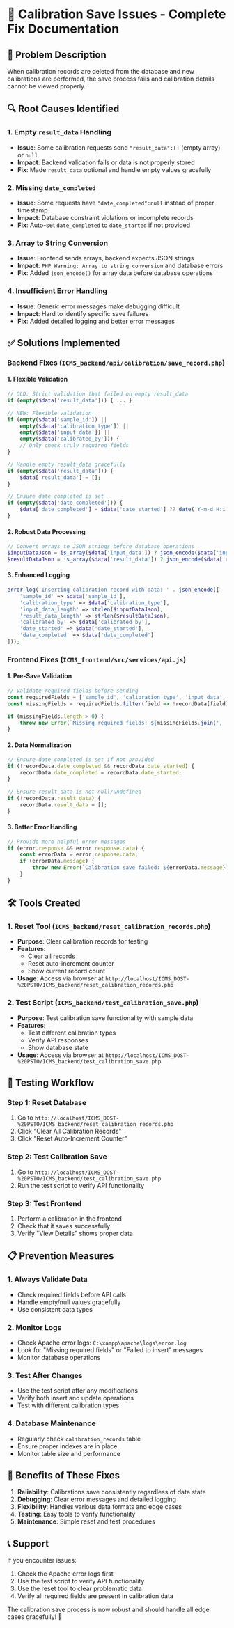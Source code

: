 # 🔧 Calibration Save Issues - Complete Fix Documentation

## 🚨 Problem Description
When calibration records are deleted from the database and new calibrations are performed, the save process fails and calibration details cannot be viewed properly.

## 🔍 Root Causes Identified

### 1. **Empty `result_data` Handling**
- **Issue**: Some calibration requests send `"result_data":[]` (empty array) or `null`
- **Impact**: Backend validation fails or data is not properly stored
- **Fix**: Made `result_data` optional and handle empty values gracefully

### 2. **Missing `date_completed`**
- **Issue**: Some requests have `"date_completed":null` instead of proper timestamp
- **Impact**: Database constraint violations or incomplete records
- **Fix**: Auto-set `date_completed` to `date_started` if not provided

### 3. **Array to String Conversion**
- **Issue**: Frontend sends arrays, backend expects JSON strings
- **Impact**: `PHP Warning: Array to string conversion` and database errors
- **Fix**: Added `json_encode()` for array data before database operations

### 4. **Insufficient Error Handling**
- **Issue**: Generic error messages make debugging difficult
- **Impact**: Hard to identify specific save failures
- **Fix**: Added detailed logging and better error messages

## ✅ Solutions Implemented

### Backend Fixes (`ICMS_backend/api/calibration/save_record.php`)

#### 1. **Flexible Validation**
```php
// OLD: Strict validation that failed on empty result_data
if (empty($data['result_data'])) { ... }

// NEW: Flexible validation
if (empty($data['sample_id']) ||
    empty($data['calibration_type']) ||
    empty($data['input_data']) ||
    empty($data['calibrated_by'])) {
    // Only check truly required fields
}

// Handle empty result_data gracefully
if (empty($data['result_data'])) {
    $data['result_data'] = [];
}

// Ensure date_completed is set
if (empty($data['date_completed'])) {
    $data['date_completed'] = $data['date_started'] ?? date('Y-m-d H:i:s');
}
```

#### 2. **Robust Data Processing**
```php
// Convert arrays to JSON strings before database operations
$inputDataJson = is_array($data['input_data']) ? json_encode($data['input_data']) : $data['input_data'];
$resultDataJson = is_array($data['result_data']) ? json_encode($data['result_data']) : $data['result_data'];
```

#### 3. **Enhanced Logging**
```php
error_log('Inserting calibration record with data: ' . json_encode([
    'sample_id' => $data['sample_id'],
    'calibration_type' => $data['calibration_type'],
    'input_data_length' => strlen($inputDataJson),
    'result_data_length' => strlen($resultDataJson),
    'calibrated_by' => $data['calibrated_by'],
    'date_started' => $data['date_started'],
    'date_completed' => $data['date_completed']
]));
```

### Frontend Fixes (`ICMS_frontend/src/services/api.js`)

#### 1. **Pre-Save Validation**
```javascript
// Validate required fields before sending
const requiredFields = ['sample_id', 'calibration_type', 'input_data', 'calibrated_by'];
const missingFields = requiredFields.filter(field => !recordData[field]);

if (missingFields.length > 0) {
    throw new Error(`Missing required fields: ${missingFields.join(', ')}`);
}
```

#### 2. **Data Normalization**
```javascript
// Ensure date_completed is set if not provided
if (!recordData.date_completed && recordData.date_started) {
    recordData.date_completed = recordData.date_started;
}

// Ensure result_data is not null/undefined
if (!recordData.result_data) {
    recordData.result_data = [];
}
```

#### 3. **Better Error Handling**
```javascript
// Provide more helpful error messages
if (error.response && error.response.data) {
    const errorData = error.response.data;
    if (errorData.message) {
        throw new Error(`Calibration save failed: ${errorData.message}`);
    }
}
```

## 🛠️ Tools Created

### 1. **Reset Tool** (`ICMS_backend/reset_calibration_records.php`)
- **Purpose**: Clear calibration records for testing
- **Features**: 
  - Clear all records
  - Reset auto-increment counter
  - Show current record count
- **Usage**: Access via browser at `http://localhost/ICMS_DOST-%20PSTO/ICMS_backend/reset_calibration_records.php`

### 2. **Test Script** (`ICMS_backend/test_calibration_save.php`)
- **Purpose**: Test calibration save functionality with sample data
- **Features**:
  - Test different calibration types
  - Verify API responses
  - Show database state
- **Usage**: Access via browser at `http://localhost/ICMS_DOST-%20PSTO/ICMS_backend/test_calibration_save.php`

## 🔄 Testing Workflow

### Step 1: Reset Database
1. Go to `http://localhost/ICMS_DOST-%20PSTO/ICMS_backend/reset_calibration_records.php`
2. Click "Clear All Calibration Records"
3. Click "Reset Auto-Increment Counter"

### Step 2: Test Calibration Save
1. Go to `http://localhost/ICMS_DOST-%20PSTO/ICMS_backend/test_calibration_save.php`
2. Run the test script to verify API functionality

### Step 3: Test Frontend
1. Perform a calibration in the frontend
2. Check that it saves successfully
3. Verify "View Details" shows proper data

## 📋 Prevention Measures

### 1. **Always Validate Data**
- Check required fields before API calls
- Handle empty/null values gracefully
- Use consistent data types

### 2. **Monitor Logs**
- Check Apache error logs: `C:\xampp\apache\logs\error.log`
- Look for "Missing required fields" or "Failed to insert" messages
- Monitor database operations

### 3. **Test After Changes**
- Use the test script after any modifications
- Verify both insert and update operations
- Test with different calibration types

### 4. **Database Maintenance**
- Regularly check `calibration_records` table
- Ensure proper indexes are in place
- Monitor table size and performance

## 🚀 Benefits of These Fixes

1. **Reliability**: Calibrations save consistently regardless of data state
2. **Debugging**: Clear error messages and detailed logging
3. **Flexibility**: Handles various data formats and edge cases
4. **Testing**: Easy tools to verify functionality
5. **Maintenance**: Simple reset and test procedures

## 📞 Support

If you encounter issues:
1. Check the Apache error logs first
2. Use the test script to verify API functionality
3. Use the reset tool to clear problematic data
4. Verify all required fields are present in calibration data

The calibration save process is now robust and should handle all edge cases gracefully! 🎉
